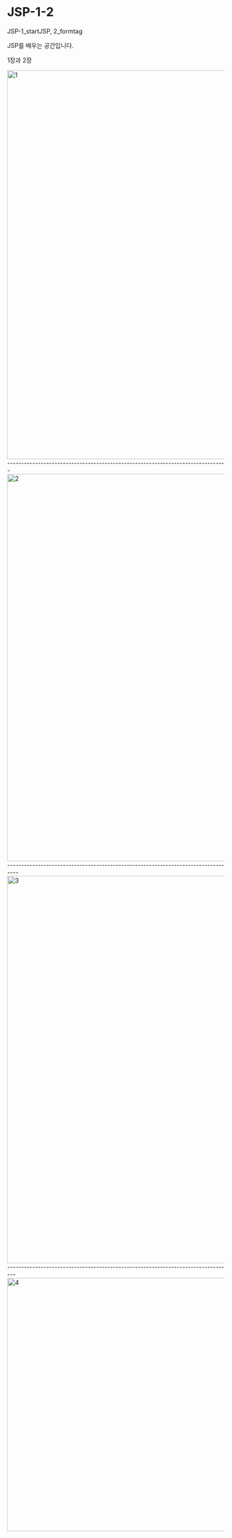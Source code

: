 # JSP-1-2
JSP-1_startJSP, 2_formtag

JSP를 배우는 공간입니다. 

1장과 2장

<img width="900" alt="1" src="https://user-images.githubusercontent.com/116303386/227281018-7010c436-f7ce-49df-ba7b-cd25f701b704.png">
-------------------------------------------------------------------------------
<img width="896" alt="2" src="https://user-images.githubusercontent.com/116303386/227281099-200353cc-7a03-4341-a6f3-a3bddd212f48.png">
----------------------------------------------------------------------------------
<img width="896" alt="3" src="https://user-images.githubusercontent.com/116303386/227281144-5be3f98e-832c-4a41-b435-f36752baf805.png">
---------------------------------------------------------------------------------
<img width="586" alt="4" src="https://user-images.githubusercontent.com/116303386/227281205-b3fba06e-fa6d-4b9e-9209-cc9048b4e548.png">
